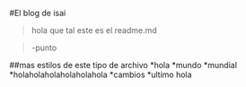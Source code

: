 #El blog de isai
>hola que tal este es el readme.md

> -punto

##mas estilos de este tipo de archivo
*hola
*mundo
*mundial
*holaholaholaholaholahola
*cambios
*ultimo hola